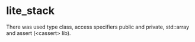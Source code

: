 # lite_stack
There was used type class, access specifiers public and private, std::array and assert (&lt;cassert> lib).
